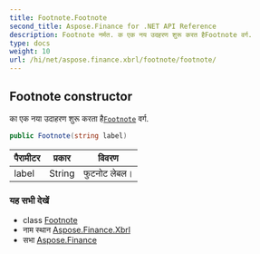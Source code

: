 ```yaml
---
title: Footnote.Footnote
second_title: Aspose.Finance for .NET API Reference
description: Footnote नर्मत. क एक नय उदहरण शुरू करत हैFootnote वर्ग.
type: docs
weight: 10
url: /hi/net/aspose.finance.xbrl/footnote/footnote/
---
```

## Footnote constructor

का एक नया उदाहरण शुरू करता है[`Footnote`](../) वर्ग.

```csharp
public Footnote(string label)
```

| पैरामीटर | प्रकार | विवरण |
| --- | --- | --- |
| label | String | फुटनोट लेबल। |

### यह सभी देखें

* class [Footnote](../)
* नाम स्थान [Aspose.Finance.Xbrl](../../footnote/)
* सभा [Aspose.Finance](../../../)


